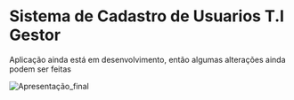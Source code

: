 <h1>Sistema de Cadastro de Usuarios T.I Gestor</h1>

<p>Aplicação ainda está em desenvolvimento, então algumas alterações ainda podem ser feitas</p>




![Apresentação_final](https://user-images.githubusercontent.com/88919003/203991375-dfb462fc-edc0-42b7-bc3d-88f286391574.png)


